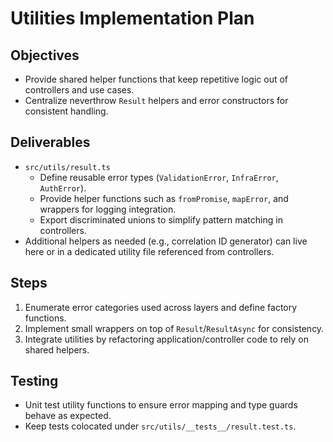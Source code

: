 # Utilities Implementation Plan

## Objectives
- Provide shared helper functions that keep repetitive logic out of controllers and use cases.
- Centralize neverthrow `Result` helpers and error constructors for consistent handling.

## Deliverables
- `src/utils/result.ts`
  - Define reusable error types (`ValidationError`, `InfraError`, `AuthError`).
  - Provide helper functions such as `fromPromise`, `mapError`, and wrappers for logging integration.
  - Export discriminated unions to simplify pattern matching in controllers.
- Additional helpers as needed (e.g., correlation ID generator) can live here or in a dedicated utility file referenced from controllers.

## Steps
1. Enumerate error categories used across layers and define factory functions.
2. Implement small wrappers on top of `Result`/`ResultAsync` for consistency.
3. Integrate utilities by refactoring application/controller code to rely on shared helpers.

## Testing
- Unit test utility functions to ensure error mapping and type guards behave as expected.
- Keep tests colocated under `src/utils/__tests__/result.test.ts`.
